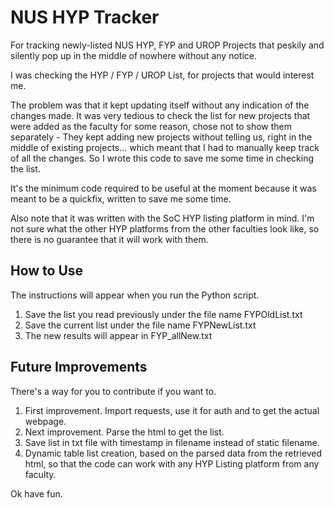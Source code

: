 NUS HYP Tracker
===============
For tracking newly-listed NUS HYP, FYP and UROP Projects that peskily and silently pop up in the middle of nowhere without any notice.

I was checking the HYP / FYP / UROP List, for projects that would interest me.

The problem was that it kept updating itself without any indication of the changes made. It was very tedious to check the list for new projects that were added as the faculty for some reason, chose not to show them separately - They kept adding new projects without telling us, right in the middle of existing projects... which meant that I had to manually keep track of all the changes. So I wrote this code to save me some time in checking the list.

It's the minimum code required to be useful at the moment because it was meant to be a quickfix, written to save me some time.

Also note that it was written with the SoC HYP listing platform in mind. I'm not sure what the other HYP platforms from the other faculties look like, so there is no guarantee that it will work with them.


How to Use
---------------
The instructions will appear when you run the Python script.	
1. Save the list you read previously under the file name FYPOldList.txt		
2. Save the current list under the file name FYPNewList.txt		
3. The new results will appear in FYP_allNew.txt	


Future Improvements
---------------
There's a way for you to contribute if you want to.		
1. First improvement. Import requests, use it for auth and to get the actual webpage.	
2. Next improvement. Parse the html to get the list.	
3. Save list in txt file with timestamp in filename instead of static filename.		
4. Dynamic table list creation, based on the parsed data from the retrieved html, so that the code can work with any HYP Listing platform from any faculty.

Ok have fun.
